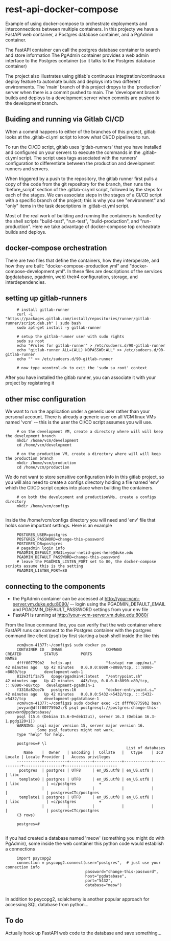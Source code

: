 # rest-api-docker-compose
Example of using docker-compose to orchestrate deployments and interconnections between multiple containers. In this projecty we have a FastAPI web container, a Postgres database container, and a PgAdmin container.

The FastAPI container can call the postgres database container to search and store information
The PgAdmin container provides a web admin interface to the Postgres container (so it talks to the Postgres database container)

The project also illustrates using gitlab's continuous integtration/continuous deploy feature to automate builds and deploys into two different environments. The 'main' branch of this project dropys to the 'production' server when there is a commit pushed to main. The 'development branch builds and deploys to a development server when commits are pushed to the development branch.

## Buiding and running via Gitlab CI/CD

When a commit happens to either of the branches of this project, gitlab looks at the .gitlab-ci.yml script to know what CI/CD pipelines to run.

To run the CI/CD script, gitlab uses 'gitlab-runners' that you have installed and configured on your servers to execute the commands in the .gitlab-ci.yml script. The script uses tags associated with the runners' configuration to differentiate between the production and development runners and servers.

When triggered by a push to the repository, the gitlab runner first pulls a copy of the code from the git repository for the branch, then runs the 'before_script' section of the .gitlab-ci.yml script, followed by the steps for each of the stages. We can associate steps in the stages of a CI/CD script with a specific branch of the project; this is why you see "environment" and "only" items in the task descriptions in .gitlab-ci.yml script.

Most of the real work of building and running the containers is handled by the shell scripts "build-test", "run-test", "build-production", and "run-production". Here we take advantage of docker-compose top orcheatrate builds and deploys.

## docker-compose orchestration

There are two files that define the containers, how they interoperate, and how they are built: "docker-compose-production.yml" and "docker-compose-development.yml". In these files are descriptions of the services (pgdatabase, pgadmin, web) their4 configuration, storage, and interdependencies.


## setting up gitlab-runners

``````
     # install gitlab-runner 
     curl -L "https://packages.gitlab.com/install/repositories/runner/gitlab-runner/script.deb.sh" | sudo bash
     sudo apt-get install -y gitlab-runner
	 
	 # setup the gitlab-runner user with sudo rights
	 sudo su root
	 echo "#rules for gitlab-runner" > /etc/sudoers.d/90-gitlab-runner
	 echo "gitlab-runner ALL=(ALL) NOPASSWD:ALL" >> /etc/sudoers.d/90-gitlab-runner
	 echo "" >> /etc/sudoers.d/90-gitlab-runner

	 # now type <control-d> to exit the 'sudo su root' context

``````

 After you have installed the gitlab runner, you can associate it with your project by registering it


## other misc configuration

We want to run the application under a generic user rather than your personal account. There is already a generic user on all VCM linux VMs named 'vcm' -- this is the user the CI/CD script assumes you will use.


``````
	 # on the development VM, create a directory where will will keep the development branch
	 mkdir /home/vcm/development
	 cd /home/vcm/development

	 # on the production VM, create a directory where will will keep the production branch
	 mkdir /home/vcm/production
	 cd /home/vcm/production
``````

We do not want to store sensitive configuration info in this gitlab project, so you will also need to create a configs directory holding a file named 'env' which the CI/CD script copies into place when building the containers.


``````
	 # on both the development and productionVMs, create a configs directory 
	 mkdir /home/vcm/configs
     
``````


 Inside the /home/vcm/configs directory you will need and 'env' file that holds some important settings. Here is an example
 
 
``````
	 POSTGRES_USER=postgres
	 POSTGRES_PASSWORD=change-this-password
	 POSTGRES_DB=postgres
	 # pagadmin login info
	 PGADMIN_DEFAULT_EMAIL=your-netid-goes-here@duke.edu
	 PGADMIN_DEFAULT_PASSWORD=change-this-password
	 # leave the PGADMIN_LISTEN_PORT set to 80, the docker-compose scripts assume this is the setting
	 PGADMIN_LISTEN_PORT=80

``````
 
## connecting to the components

- the PgAdmin container can be accessed at http://your-vcm-server.vm.duke.edu:8090/
-- login using the PGADMIN_DEFAULT_EMAIL and PGADMIN_DEFAULT_PASSWORD settings from your env file
- FastAPI is running at http://your-vcm-server.vm.duke.edu:8080/

From the linux command line, you can verify that the web container where FastAPI runs can connect to the Postgres container with the postgres command line client (psql) by first starting a bash shell inside the like this

``````
	 vcm@vcm-41377:~/configs$ sudo docker ps
	 CONTAINER ID   IMAGE                   COMMAND                  CREATED          STATUS          PORTS                                            NAMES
	 dfff007759b2   helix-api               "fastapi run app/mai…"   42 minutes ago   Up 42 minutes   0.0.0.0:8080->8080/tcp, :::8080->8080/tcp        development-web-1
	 812e3f1f1a75   dpage/pgadmin4:latest   "/entrypoint.sh"         42 minutes ago   Up 42 minutes   443/tcp, 0.0.0.0:8090->80/tcp, :::8090->80/tcp   development-pgadmin-1
	 f3310a82ce7b   postgres:16             "docker-entrypoint.s…"   42 minutes ago   Up 42 minutes   0.0.0.0:5432->5432/tcp, :::5432->5432/tcp        development-pgdatabase-1
	 vcm@vcm-41377:~/configs$ sudo docker exec -it dfff007759b2 bash
	 jovyan@dfff007759b2:/$ psql postgresql://postgres:change-this-password@pgdatabase/
	 psql (15.6 (Debian 15.6-0+deb12u1), server 16.3 (Debian 16.3-1.pgdg120+1))
	 WARNING: psql major version 15, server major version 16.
	          Some psql features might not work.
	 Type "help" for help.

	 postgres=# \l
	                                                 List of databases
	    Name    |  Owner   | Encoding |  Collate   |   Ctype    | ICU Locale | Locale Provider |   Access privileges   
	 -----------+----------+----------+------------+------------+------------+-----------------+-----------------------
	  postgres  | postgres | UTF8     | en_US.utf8 | en_US.utf8 |            | libc            | 
	  template0 | postgres | UTF8     | en_US.utf8 | en_US.utf8 |            | libc            | =c/postgres          +
	            |          |          |            |            |            |                 | postgres=CTc/postgres
	  template1 | postgres | UTF8     | en_US.utf8 | en_US.utf8 |            | libc            | =c/postgres          +
	            |          |          |            |            |            |                 | postgres=CTc/postgres
	 (3 rows)

	 postgres=# 
     
``````

If you had created a database named 'meow' (something you might do with PgAdmin), some inside the web container this python code would establish a connections

``````
	 import psycopg2
	 connection = psycopg2.connect(user="postgres",  # just use your connection info
	                               password="change-this-password",
	                               host="pgdatabase",
	                               port="5432",
	                               database="meow")
     
``````


In addition to psycopg2, sqlalchemy is another popular approach for accessing SQL database from python... 

  
## To do

Actually hook up FastAPI web code to the database and save something...

